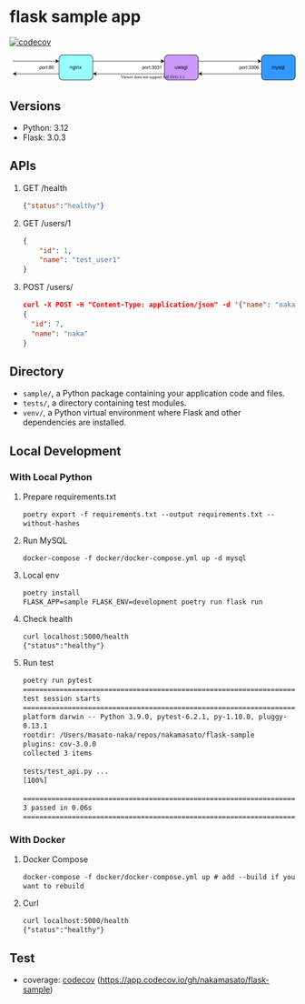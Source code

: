 # flask sample app

[![codecov](https://codecov.io/gh/nakamasato/flask-sample/branch/master/graph/badge.svg?token=07U6WH31WV)](https://codecov.io/gh/nakamasato/flask-sample)

![](diagram.drawio.svg)

## Versions
- Python: 3.12
- Flask: 3.0.3
## APIs

1. GET /health
    ```json
    {"status":"healthy"}
    ```
1. GET /users/1
    ```json
    {
        "id": 1,
        "name": "test_user1"
    }
    ```
1. POST /users/
    ```json
    curl -X POST -H "Content-Type: application/json" -d '{"name": "naka", "email": "naka@example.com"}' localhost:5000/users
    {
      "id": 7,
      "name": "naka"
    }
    ```

## Directory

- `sample/`, a Python package containing your application code and files.
- `tests/`, a directory containing test modules.
- `venv/`, a Python virtual environment where Flask and other dependencies are installed.
## Local Development

### With Local Python

1. Prepare requirements.txt

    ```
    poetry export -f requirements.txt --output requirements.txt --without-hashes
    ```

1. Run MySQL

    ```
    docker-compose -f docker/docker-compose.yml up -d mysql
    ```

1. Local env

    ```
    poetry install
    FLASK_APP=sample FLASK_ENV=development poetry run flask run
    ```

1. Check health

    ```
    curl localhost:5000/health
    {"status":"healthy"}
    ```

1. Run test

    ```
    poetry run pytest
    ========================================================================================== test session starts ==========================================================================================
    platform darwin -- Python 3.9.0, pytest-6.2.1, py-1.10.0, pluggy-0.13.1
    rootdir: /Users/masato-naka/repos/nakamasato/flask-sample
    plugins: cov-3.0.0
    collected 3 items

    tests/test_api.py ...                                                                                                                                                                             [100%]

    =========================================================================================== 3 passed in 0.06s ===========================================================================================
    ```
### With Docker

1. Docker Compose

    ```
    docker-compose -f docker/docker-compose.yml up # add --build if you want to rebuild
    ```

1. Curl

    ```
    curl localhost:5000/health
    {"status":"healthy"}
    ```

## Test

- coverage: [codecov](https://app.codecov.io/) (https://app.codecov.io/gh/nakamasato/flask-sample)
